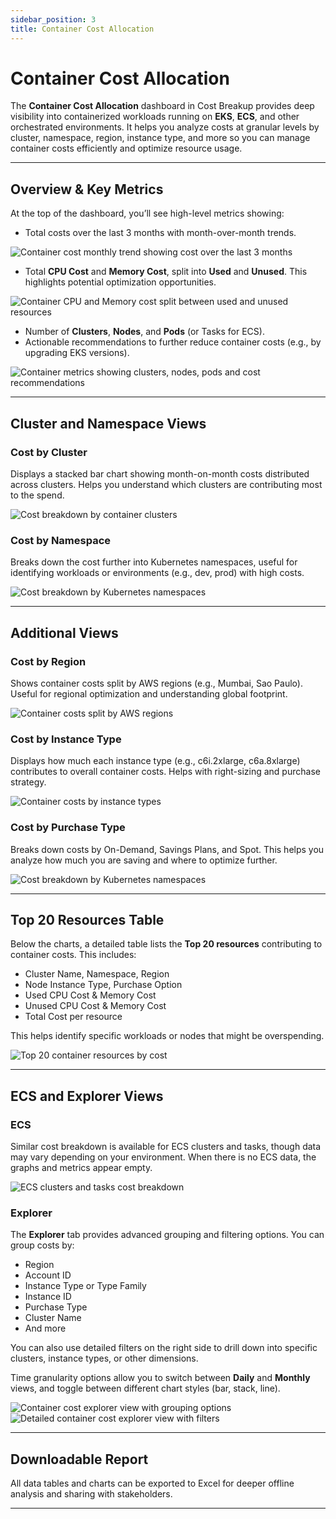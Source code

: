```yaml
---
sidebar_position: 3
title: Container Cost Allocation
---
```


# Container Cost Allocation

The **Container Cost Allocation** dashboard in Cost Breakup provides deep visibility into containerized workloads running on **EKS**, **ECS**, and other orchestrated environments. It helps you analyze costs at granular levels by cluster, namespace, region, instance type, and more so you can manage container costs efficiently and optimize resource usage.

---

## Overview & Key Metrics

At the top of the dashboard, you’ll see high-level metrics showing:

- Total costs over the last 3 months with month-over-month trends.

<div style={{ textAlign: 'center' }}>
  <img src="/img/costbreakup/cca/container-cost-monthly-trend.png" alt="Container cost monthly trend showing cost over the last 3 months" />
</div>

- Total **CPU Cost** and **Memory Cost**, split into **Used** and **Unused**. This highlights potential optimization opportunities.

<div style={{ textAlign: 'center' }}>
  <img src="/img/costbreakup/cca/container-cpu-memory-cost-split.png" alt="Container CPU and Memory cost split between used and unused resources" />
</div>

- Number of **Clusters**, **Nodes**, and **Pods** (or Tasks for ECS).
- Actionable recommendations to further reduce container costs (e.g., by upgrading EKS versions).

<div style={{ textAlign: 'center' }}>
  <img src="/img/costbreakup/cca/container-cluster-metrics-recommendations.png" alt="Container metrics showing clusters, nodes, pods and cost recommendations" />
</div>

---

## Cluster and Namespace Views

### Cost by Cluster

Displays a stacked bar chart showing month-on-month costs distributed across clusters. Helps you understand which clusters are contributing most to the spend.

<div style={{ textAlign: 'center' }}>
  <img src="/img/costbreakup/cca/container-cost-by-cluster.png" alt="Cost breakdown by container clusters" />
</div>

### Cost by Namespace

Breaks down the cost further into Kubernetes namespaces, useful for identifying workloads or environments (e.g., dev, prod) with high costs.

<div style={{ textAlign: 'center' }}>
  <img src="/img/costbreakup/cca/container-cost-by-namespace.png" alt="Cost breakdown by Kubernetes namespaces" />
</div>

---

## Additional Views

### Cost by Region

Shows container costs split by AWS regions (e.g., Mumbai, Sao Paulo). Useful for regional optimization and understanding global footprint.

<div style={{ textAlign: 'center' }}>
  <img src="/img/costbreakup/cca/container-cost-by-region.png" alt="Container costs split by AWS regions" />
</div>

### Cost by Instance Type

Displays how much each instance type (e.g., c6i.2xlarge, c6a.8xlarge) contributes to overall container costs. Helps with right-sizing and purchase strategy.

<div style={{ textAlign: 'center' }}>
  <img src="/img/costbreakup/cca/container-cost-by-instance-type.png" alt="Container costs by instance types" />
</div>

### Cost by Purchase Type

Breaks down costs by On-Demand, Savings Plans, and Spot. This helps you analyze how much you are saving and where to optimize further.

<div style={{ textAlign: 'center' }}>
  <img src="/img/costbreakup/cca/container-cost-by-namespace.png" alt="Cost breakdown by Kubernetes namespaces" />
</div>

---

## Top 20 Resources Table

Below the charts, a detailed table lists the **Top 20 resources** contributing to container costs. This includes:

- Cluster Name, Namespace, Region
- Node Instance Type, Purchase Option
- Used CPU Cost & Memory Cost
- Unused CPU Cost & Memory Cost
- Total Cost per resource

This helps identify specific workloads or nodes that might be overspending.

<div style={{ textAlign: 'center' }}>
  <img src="/img/costbreakup/cca/container-top20-resources.png" alt="Top 20 container resources by cost" />
</div>

---

## ECS and Explorer Views

### ECS

Similar cost breakdown is available for ECS clusters and tasks, though data may vary depending on your environment. When there is no ECS data, the graphs and metrics appear empty.

<div style={{ textAlign: 'center' }}>
  <img src="/img/costbreakup/cca/container-ecs-cost-breakdown.png" alt="ECS clusters and tasks cost breakdown" />
</div>

### Explorer

The **Explorer** tab provides advanced grouping and filtering options. You can group costs by:

- Region
- Account ID
- Instance Type or Type Family
- Instance ID
- Purchase Type
- Cluster Name
- And more

You can also use detailed filters on the right side to drill down into specific clusters, instance types, or other dimensions. 

Time granularity options allow you to switch between **Daily** and **Monthly** views, and toggle between different chart styles (bar, stack, line).

<div style={{ textAlign: 'center' }}>
  <img src="/img/costbreakup/cca/container-explorer-view.png" alt="Container cost explorer view with grouping options" />
</div>

<div style={{ textAlign: 'center' }}>
  <img src="/img/costbreakup/cca/container-explorer-detailed-view.png" alt="Detailed container cost explorer view with filters" />
</div>

---

## Downloadable Report

All data tables and charts can be exported to Excel for deeper offline analysis and sharing with stakeholders.

---

